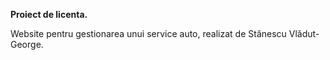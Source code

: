 <b>Proiect de licenta.</b>

Website pentru gestionarea unui service auto, realizat de Stănescu Vlădut-George.
